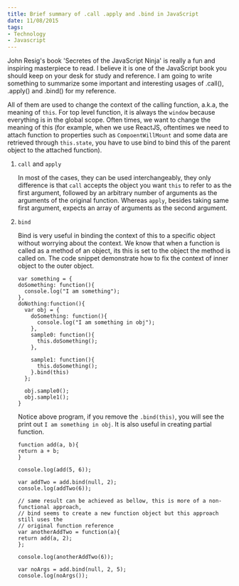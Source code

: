 ```yaml
---
title: Brief summary of .call .apply and .bind in JavaScript
date: 11/08/2015
tags: 
- Technology
- Javascript
---
```


John Resig's book 'Secretes of the JavaScript Ninja' is really a fun and inspiring masterpiece to read. I believe it is one of the JavaScript book you should keep on your desk for study and reference. I am going to write something to summarize some important and interesting usages of .call(), .apply() and .bind() for my reference.

<!--more-->

All of them are used to change the context of the calling function, a.k.a, the meaning of `this`. For top level function, it is always the `window` because everything is in the global scope. Often times, we want to change the meaning of this (for example, when we use ReactJS, oftentimes we need to attach function to properties such as `CompoentWillMount` and some data are retrieved through `this.state`, you have to use bind to bind this of the parent object to the attached function).

1. `call` and `apply`

      In most of the cases, they can be used interchangeably, they only difference is that `call` accepts the object you want `this` to refer to as the first argument, followed by an arbitrary number of arguments as the arguments of the original function. Whereas `apply`, besides taking same first argument, expects an array of arguments as the second argument.

2. `bind`

      Bind is very useful in binding the context of this to a specific object without worrying about the context. We know that when a function is called as a method of an object, its this is set to the object the method is called on. The code snippet demonstrate how to fix the context of inner object to the outer object.
      ~~~~{.javascript}
    var something = {
      doSomething: function(){
        console.log("I am something");
      },
      doNothing:function(){
        var obj = {
          doSomething: function(){
            console.log("I am something in obj");
          },
          sample0: function(){
            this.doSomething();
          },

          sample1: function(){
            this.doSomething();
          }.bind(this)
        };

        obj.sample0();
        obj.sample1();
      }

      ~~~~

      Notice above program, if you remove the `.bind(this)`, you will see the print out `I am something in obj`. It is also useful in creating partial function.

      ~~~~{.javascript}
    function add(a, b){
      return a + b;
    }

    console.log(add(5, 6));

    var addTwo = add.bind(null, 2);
    console.log(addTwo(6));

    // same result can be achieved as bellow, this is more of a non-functional approach,
    // bind seems to create a new function object but this approach still uses the
    // original function reference
    var anotherAddTwo = function(a){
      return add(a, 2);
    };

    console.log(anotherAddTwo(6));

    var noArgs = add.bind(null, 2, 5);
    console.log(noArgs());
      ~~~~
